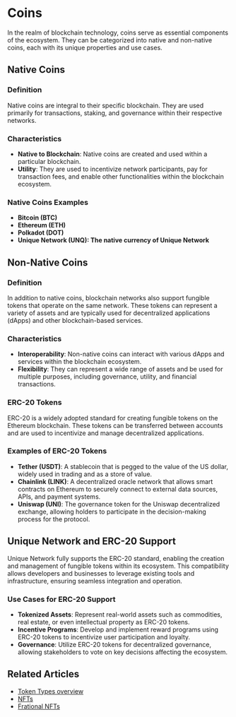 # Coins

In the realm of blockchain technology, coins serve as essential components of the ecosystem. They can be categorized into native and non-native coins, each with its unique properties and use cases.

## Native Coins

### Definition
Native coins are integral to their specific blockchain. They are used primarily for transactions, staking, and governance within their respective networks.

### Characteristics
- **Native to Blockchain**: Native coins are created and used within a particular blockchain.
- **Utility**: They are used to incentivize network participants, pay for transaction fees, and enable other functionalities within the blockchain ecosystem.

### Native Coins Examples
- **Bitcoin (BTC)**
- **Ethereum (ETH)**
- **Polkadot (DOT)**
- **Unique Network (UNQ): The native currency of Unique Network**


## Non-Native Coins

### Definition
In addition to native coins, blockchain networks also support fungible tokens that operate on the same network. These tokens can represent a variety of assets and are typically used for decentralized applications (dApps) and other blockchain-based services.

### Characteristics
- **Interoperability**: Non-native coins can interact with various dApps and services within the blockchain ecosystem.
- **Flexibility**: They can represent a wide range of assets and be used for multiple purposes, including governance, utility, and financial transactions.

### ERC-20 Tokens
ERC-20 is a widely adopted standard for creating fungible tokens on the Ethereum blockchain. These tokens can be transferred between accounts and are used to incentivize and manage decentralized applications.

### Examples of ERC-20 Tokens
- **Tether (USDT)**: A stablecoin that is pegged to the value of the US dollar, widely used in trading and as a store of value.
- **Chainlink (LINK)**: A decentralized oracle network that allows smart contracts on Ethereum to securely connect to external data sources, APIs, and payment systems.
- **Uniswap (UNI)**: The governance token for the Uniswap decentralized exchange, allowing holders to participate in the decision-making process for the protocol.

## Unique Network and ERC-20 Support

Unique Network fully supports the ERC-20 standard, enabling the creation and management of fungible tokens within its ecosystem. This compatibility allows developers and businesses to leverage existing tools and infrastructure, ensuring seamless integration and operation.

### Use Cases for ERC-20 Support
- **Tokenized Assets**: Represent real-world assets such as commodities, real estate, or even intellectual property as ERC-20 tokens.
- **Incentive Programs**: Develop and implement reward programs using ERC-20 tokens to incentivize user participation and loyalty.
- **Governance**: Utilize ERC-20 tokens for decentralized governance, allowing stakeholders to vote on key decisions affecting the ecosystem.

## Related Articles

- [Token Types overview](./coins.md)
- [NFTs](./nft.md)
- [Frational NFTs](./rft.md)